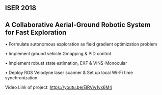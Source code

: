 ## ISER 2018
## A Collaborative Aerial-Ground Robotic System for Fast Exploration


•	Formulate autonomous exploration as field gradient optimization problem

•	Implement ground vehicle Gmapping & PID control 

•	Implement robust state estimation, EKF & VINS-Monocular

•	Deploy ROS Velodyne laser scanner & Set up local Wi-Fi time synchronization

Video Link of project:  https://youtu.be/ElRVw1vx6M4
